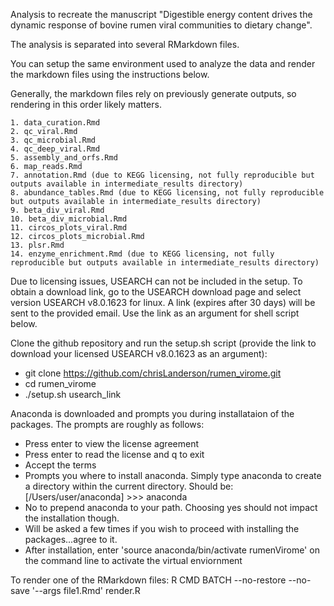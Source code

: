 Analysis to recreate the manuscript "Digestible energy content drives the dynamic response of bovine rumen viral communities to dietary change".

The analysis is separated into several RMarkdown files.

You can setup the same environment used to analyze the data and render the markdown files using the instructions below.

Generally, the markdown files rely on previously generate outputs, so rendering in this order likely matters.

	1. data_curation.Rmd
	2. qc_viral.Rmd
	3. qc_microbial.Rmd
	4. qc_deep_viral.Rmd
	5. assembly_and_orfs.Rmd
	6. map_reads.Rmd
	7. annotation.Rmd (due to KEGG licensing, not fully reproducible but outputs available in intermediate_results directory)
	8. abundance_tables.Rmd (due to KEGG licensing, not fully reproducible but outputs available in intermediate_results directory)
	9. beta_div_viral.Rmd
	10. beta_div_microbial.Rmd
	11. circos_plots_viral.Rmd
	12. circos_plots_microbial.Rmd
	13. plsr.Rmd
	14. enzyme_enrichment.Rmd (due to KEGG licensing, not fully reproducible but outputs available in intermediate_results directory)

Due to licensing issues, USEARCH can not be included in the setup. To obtain a download link, go to the USEARCH download page and select version USEARCH v8.0.1623 for linux. A link (expires after 30 days) will be sent to the provided email. Use the link as an argument for shell script below.

Clone the github repository and run the setup.sh script (provide the link to download your licensed USEARCH v8.0.1623 as an argument):

- git clone https://github.com/chrisLanderson/rumen_virome.git
- cd rumen_virome
- ./setup.sh usearch_link

Anaconda is downloaded and prompts you during installataion of the packages. The prompts are roughly as follows:

- Press enter to view the license agreement
- Press enter to read the license and q to exit
- Accept the terms
- Prompts you where to install anaconda. Simply type anaconda to create a directory within the current directory. Should be: [/Users/user/anaconda] >>> anaconda
- No to prepend anaconda to your path. Choosing yes should not impact the installation though.
- Will be asked a few times if you wish to proceed with installing the packages...agree to it.
- After installation, enter 'source anaconda/bin/activate rumenVirome' on the command line to activate the virtual enviornment

To render one of the RMarkdown files:
R CMD BATCH --no-restore --no-save '--args file1.Rmd' render.R
